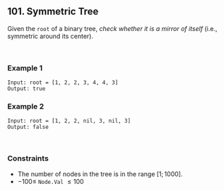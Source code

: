 ## 101. Symmetric Tree

Given the `root` of a binary tree, _check whether it is a mirror of itself_ (i.e., symmetric around its center).

<br>

### Example 1

```
Input: root = [1, 2, 2, 3, 4, 4, 3]
Output: true
```

### Example 2

```
Input: root = [1, 2, 2, nil, 3, nil, 3]
Output: false
```

<br>

### Constraints

- The number of nodes in the tree is in the range $[1; 1000]$.
- $-100 \leqslant$ `Node.Val` $\leqslant 100$
